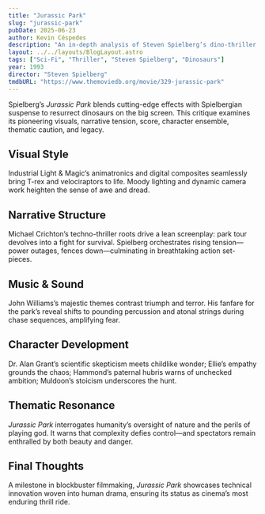 ```yaml
---
title: "Jurassic Park"
slug: "jurassic-park"
pubDate: 2025-06-23
author: Kevin Céspedes
description: "An in-depth analysis of Steven Spielberg’s dino-thriller phenomenon, Jurassic Park."
layout: ../../layouts/BlogLayout.astro
tags: ["Sci-Fi", "Thriller", "Steven Spielberg", "Dinosaurs"]
year: 1993
director: "Steven Spielberg"
tmdbURL: "https://www.themoviedb.org/movie/329-jurassic-park"
---
```

Spielberg’s _Jurassic Park_ blends cutting-edge effects with Spielbergian suspense to resurrect dinosaurs on the big screen. This critique examines its pioneering visuals, narrative tension, score, character ensemble, thematic caution, and legacy.

## Visual Style

Industrial Light & Magic’s animatronics and digital composites seamlessly bring T-rex and velociraptors to life. Moody lighting and dynamic camera work heighten the sense of awe and dread.

## Narrative Structure

Michael Crichton’s techno-thriller roots drive a lean screenplay: park tour devolves into a fight for survival. Spielberg orchestrates rising tension—power outages, fences down—culminating in breathtaking action set-pieces.

## Music & Sound

John Williams’s majestic themes contrast triumph and terror. His fanfare for the park’s reveal shifts to pounding percussion and atonal strings during chase sequences, amplifying fear.

## Character Development

Dr. Alan Grant’s scientific skepticism meets childlike wonder; Ellie’s empathy grounds the chaos; Hammond’s paternal hubris warns of unchecked ambition; Muldoon’s stoicism underscores the hunt.

## Thematic Resonance

_Jurassic Park_ interrogates humanity’s oversight of nature and the perils of playing god. It warns that complexity defies control—and spectators remain enthralled by both beauty and danger.

## Final Thoughts

A milestone in blockbuster filmmaking, _Jurassic Park_ showcases technical innovation woven into human drama, ensuring its status as cinema’s most enduring thrill ride.
